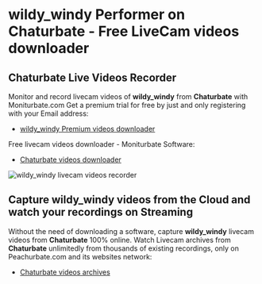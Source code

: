 # wildy_windy Performer on Chaturbate - Free LiveCam videos downloader

## Chaturbate Live Videos Recorder

Monitor and record livecam videos of **wildy_windy** from **Chaturbate** with Moniturbate.com
Get a premium trial for free by just and only registering with your Email address:
* [wildy_windy Premium videos downloader](https://moniturbate.com/request-demo-licence-key.html)

Free livecam videos downloader - Moniturbate Software:
* [Chaturbate videos downloader](https://moniturbate.com/moniturbate-download-software.html)

![wildy_windy livecam videos recorder](https://peachurnet.com/templates/moniturbate-software.png)


## Capture wildy_windy videos from the Cloud and watch your recordings on Streaming

Without the need of downloading a software, capture **wildy_windy** livecam videos from **Chaturbate** 100% online.
Watch Livecam archives from **Chaturbate** unlimitedly from thousands of existing recordings, only on Peachurbate.com and its websites network:
* [Chaturbate videos archives](https://peachurnet.com/)